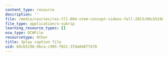 ```yaml
---
content_type: resource
description: ''
file: /media/courses/res-tll-004-stem-concept-videos-fall-2013/60cb51969bcac995f82137da048f7478_-fhWuEt5yKc.srt
file_type: application/x-subrip
learning_resource_types: []
ocw_type: OCWFile
resourcetype: Other
title: 3play caption file
uid: 60cb5196-9bca-c995-f821-37da048f7478
---
```

